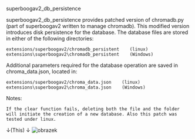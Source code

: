 superboogav2_db_persistence

superboogav2_db_persistence provides patched version of chromadb.py (part of superboogav2 written to manage chromadb). This modified version introduces disk persistence for the database. The database files are stored in either of the following directories:

    extensions/superboogav2/chromadb_persistent    (linux)
    extensions\superboogav2\chromadb_persistent    (Windows)

Additional parameters required for the database operation are saved in chroma_data.json, located in:

    extensions/superboogav2/chroma_data.json    (linux)
    extensions\superboogav2\chroma_data.json    (Windows)

Notes:

    If the clear function fails, deleting both the file and the folder will initiate the creation of a new database. Also this patch was tested under linux.
↓(This) ↓
![obrazek](https://github.com/N3kowarriorCZenchilada/superboogav2_db_persistance/assets/118403968/ec0c5a73-2e72-4d6b-bd6b-70c1fc6a2da8)
